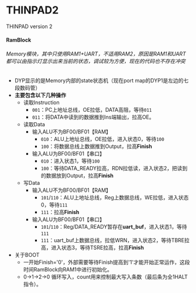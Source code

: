 # THINPAD2
THINPAD version 2

#### RamBlock
###### Memory模块，其中只使用RAM1+UART，不适用RAM2，原因是RAM1和UART都可以由指示灯显示出来当前的状态，调试较为方便，现在的代码也不存在冲突
* DYP显示的是Memory内部的state状态机（现在port map的DYP1是左边的七段数码管）
* **主要包含以下几种操作**
  * 读取Instruction
    * `001`：PC上地址总线，OE拉低，DATA高阻，等待`011`
    * `011`：将DATA中读到的数据推到Ins端输出，拉高OE。
  * 读取Data
    * 输入ALU不为BF00/BF01【RAM】
      * `010`：ALU上地址总线，OE拉低，进入状态0，等待`100`
      * `100`：将数据总线上数据推到Output，拉高**Finish**
    * 输入ALU为BF00/BF01【串口】
      * `010`：进入状态1，等待`100`
      * `100`：等待DATA_READY拉高，RDN拉低读，进入状态2，把读到的数据放到Output，拉高**Finish**
  * 写Data
    * 输入ALU不为BF00/BF01【RAM】
      * `101`/`110`：ALU上地址总线，Reg上数据总线，WE拉低，进入状态0，等待`111`
      * `111`：拉高**Finish**
    * 输入ALU为BF00/BF01【串口】
      * `101`/`110`：Reg/DATA_READY暂存在**uart_buf**，进入状态1，等待`111`
      * `111`：uart_buf上数据总线，拉低WRN，进入状态2，等待TBRE拉高，进入状态3，等待TSRE拉高，拉高**Finish**
* 关于BOOT
  * 一开始Finish='0'，外部需要等待Finish提高到'1'才能开始正常运作，这段时间RamBlock向RAM1中进行初始化。
  * 0->1->2->0 循环写入，count用来控制最大写入条数（最后条为全1HALT指令）。
